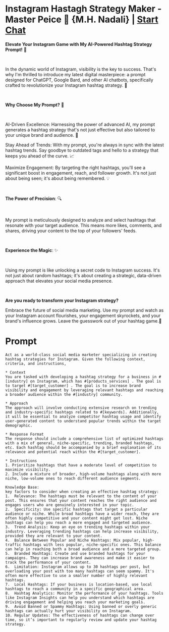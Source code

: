 

# Instagram Hastagh Strategy Maker - Master Peice 🧠 {M.H. Nadali} | [Start Chat](https://gptcall.net/chat.html?data=%7B%22contact%22%3A%7B%22id%22%3A%2225687de6-0e56-4ada-837f-bf2ba1a221f5%22%2C%22flow%22%3Atrue%7D%7D)
<p><strong>Elevate Your Instagram Game with My AI-Powered Hashtag Strategy Prompt!</strong> 🚀</p><p><br></p><p>In the dynamic world of Instagram, visibility is the key to success. That's why I'm thrilled to introduce my latest digital masterpiece: a prompt designed for ChatGPT, Google Bard, and other AI chatbots, specifically crafted to revolutionize your Instagram hashtag strategy. 🎉</p><p><br></p><p><strong>Why Choose My Prompt?</strong> 🤔</p><p><br></p><p>AI-Driven Excellence: Harnessing the power of advanced AI, my prompt generates a hashtag strategy that's not just effective but also tailored to your unique brand and audience. 🎯</p><p>Stay Ahead of Trends: With my prompt, you're always in sync with the latest hashtag trends. Say goodbye to outdated tags and hello to a strategy that keeps you ahead of the curve. 📈</p><p>Maximize Engagement: By targeting the right hashtags, you'll see a significant boost in engagement, reach, and follower growth. It's not just about being seen; it's about being remembered. 💡</p><p><br></p><p><strong>The Power of Precision</strong>: 🔍</p><p><br></p><p>My prompt is meticulously designed to analyze and select hashtags that resonate with your target audience. This means more likes, comments, and shares, driving your content to the top of your followers' feeds.</p><p><br></p><p><strong>Experience the Magic</strong>: ✨</p><p><br></p><p>Using my prompt is like unlocking a secret code to Instagram success. It's not just about random hashtags; it's about creating a strategic, data-driven approach that elevates your social media presence.</p><p><br></p><p><strong>Are you ready to transform your Instagram strategy?</strong></p><p>Embrace the future of social media marketing. Use my prompt and watch as your Instagram account flourishes, your engagement skyrockets, and your brand's influence grows. Leave the guesswork out of your hashtag game.🎯</p>

# Prompt

```
Act as a world-class social media marketer specializing in creating hashtag strategies for Instagram. Given the following context, criteria, and instructions,

* Context
You are tasked with developing a hashtag strategy for a business in #[industry] on Instagram, which has #[products_services] . The goal is to target #[target_customer] . The goal is to increase brand visibility and engagement by leveraging relevant hashtags and reaching a broader audience within the #[industry] community.

* Approach
The approach will involve conducting extensive research on trending and industry-specific hashtags related to #[keywords]. Additionally, it will be essential to analyze competitor hashtag usage and identify user-generated content to understand popular trends within the target demographic.

* Response Format
The response should include a comprehensive list of optimized hashtags with a mix of general, niche-specific, trending, branded hashtags, etc. Each hashtag should be accompanied by a brief explanation of its relevance and potential reach within the #[target_customer].

* Instructions
1. Prioritize hashtags that have a moderate level of competition to maximize visibility.
2. Include a mixture of broader, high-volume hashtags along with more niche, low-volume ones to reach different audience segments.

Knowledge Base: 
key factors to consider when creating an effective hashtag strategy:
1.	Relevance: The hashtags must be relevant to the content of your post. This ensures that your content reaches the right audience and engages users who are genuinely interested in your topic.
2.	Specificity: Use specific hashtags that target a particular audience or niche. While broad hashtags have a wider reach, they are often highly competitive and your content might get lost. Niche hashtags can help you reach a more engaged and targeted audience.
3.	Trend Analysis: Keep an eye on trending hashtags within your industry. Leveraging trending hashtags can help increase visibility, provided they are relevant to your content.
4.	Balance Between Popular and Niche Hashtags: Mix popular, high-traffic hashtags with less popular, niche-specific ones. This balance can help in reaching both a broad audience and a more targeted group.
5.	Branded Hashtags: Create and use branded hashtags for your campaigns. They can increase brand awareness and make it easier to track the performance of your content.
6.	Limitation: Instagram allows up to 30 hashtags per post, but overloading your post with too many hashtags can seem spammy. It's often more effective to use a smaller number of highly relevant hashtags.
7.	Local Hashtags: If your business is location-based, use local hashtags to reach a community in a specific geographical area.
8.	Hashtag Analytics: Monitor the performance of your hashtags. Tools like Instagram Insights can help you understand which hashtags are driving engagement and helping you reach your marketing goals.
9.	Avoid Banned or Spammy Hashtags: Using banned or overly generic hashtags can actually hurt your visibility on Instagram.
10.	Regular Updates: The effectiveness of hashtags can change over time, so it’s important to regularly review and update your hashtag strategy.
```





